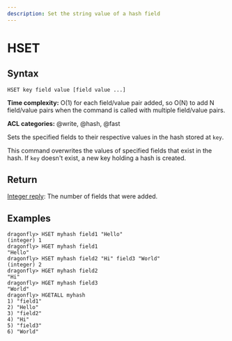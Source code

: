 ```yaml
---
description: Set the string value of a hash field
---
```


# HSET

## Syntax

    HSET key field value [field value ...]

**Time complexity:** O(1) for each field/value pair added, so O(N) to add N field/value pairs when the command is called with multiple field/value pairs.

**ACL categories:** @write, @hash, @fast

Sets the specified fields to their respective values in the hash stored at `key`.

This command overwrites the values of specified fields that exist in the hash.
If `key` doesn't exist, a new key holding a hash is created.

## Return

[Integer reply](https://redis.io/docs/reference/protocol-spec/#integers): The number of fields that were added.

## Examples

```shell
dragonfly> HSET myhash field1 "Hello"
(integer) 1
dragonfly> HGET myhash field1
"Hello"
dragonfly> HSET myhash field2 "Hi" field3 "World"
(integer) 2
dragonfly> HGET myhash field2
"Hi"
dragonfly> HGET myhash field3
"World"
dragonfly> HGETALL myhash
1) "field1"
2) "Hello"
3) "field2"
4) "Hi"
5) "field3"
6) "World"
```
